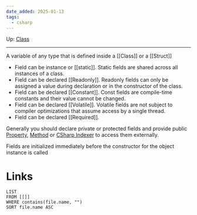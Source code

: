 ```yaml
---
date_added: 2025-01-13
tags:
  - csharp
---
```

Up: [Class](Class.md)
___
 A variable of any type that is defined inside a [[Class]] or a [[Struct]]
 - Field can be instance or [[static]]. Static fields are shared across all instances of a class. 
 - Field can be declared [[Readonly]]. Readonly fields can only be assigned a value during declaration or in the constructor of the class. 
 - Field can be declared [[Constant]]. Const fields are compile-time constants and their value cannot be changed. 
 - Field can be declared [[Volatile]]. Volatile fields are not subject to compiler optimizations that assume access by a single thread. 
 - Field can be declared [[Required]]. 

Generally you should declare private or protected fields and provide public [Property](Property), [Method](Method) or [CSharp Indexer](CSharp%20Indexer.md) to access them externally. 

Fields are initialized immediately before the constructor for the object instance is called
# Links
```dataview
LIST
FROM [[]]
WHERE contains(file.name, "")
SORT file.name ASC
```
